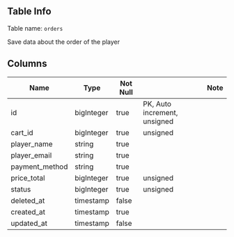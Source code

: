 ## Table Info

Table name: `orders`

Save data about the order of the player

## Columns

| Name           | Type       | Not Null |                              | Note |
|----------------|------------|----------|------------------------------|------|
| id             | bigInteger | true     | PK, Auto increment, unsigned |      |
| cart_id        | bigInteger | true     | unsigned                     |      |
| player_name    | string     | true     |                              |      |
| player_email   | string     | true     |                              |      |
| payment_method | string     | true     |                              |      |
| price_total    | bigInteger | true     | unsigned                     |      |
| status         | bigInteger | true     | unsigned                     |      |
| deleted_at     | timestamp  | false    |                              |      |
| created_at     | timestamp  | true     |                              |      |
| updated_at     | timestamp  | false    |                              |      |


